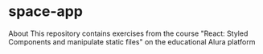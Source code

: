 # space-app
About This repository contains exercises from the course "React: Styled Components and manipulate static files" on the educational Alura platform
